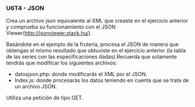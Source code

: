 ### U6T4 - JSON

Crea un archivo json equivalente al XML que creaste en el ejercicio anterior y comprueba su funcionamiento con el JSON Viewer(http://jsonviewer.stack.hu/).

Basándote en el ejemplo de la frutería, procesa el JSON de manera que obtengas el mismo resultado que obtuviste en el ejercicio anterior (la tabla de las series con las especificaciones dadas).Recuerda que solamente tendrás que modificar los siguientes archivos:

* datosjson.php: donde modificarás el XML por el JSON.
* Index.js: donde procesarás los datos teniendo en cuenta que se trata de un archivo JSON.

Utiliza una petición de tipo GET.

